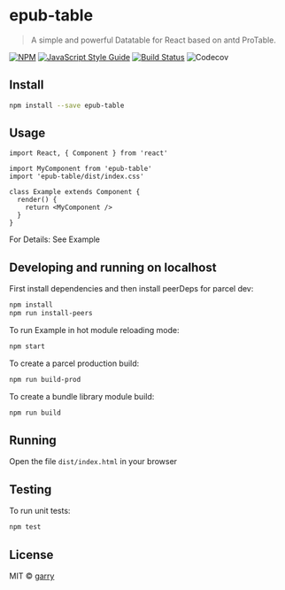 # epub-table

> A simple and powerful Datatable for React based on antd ProTable.

[![NPM](https://img.shields.io/npm/v/epub-table.svg)](https://www.npmjs.com/package/epub-table) [![JavaScript Style Guide](https://img.shields.io/badge/code_style-standard-brightgreen.svg)](https://standardjs.com) [![Build Status](https://travis-ci.com/epub-table.svg?branch=master)](https://travis-ci.com/epub-table) ![Codecov](https://img.shields.io/codecov/c/github/epub-table)

## Install

```bash
npm install --save epub-table
```

## Usage

```tsx
import React, { Component } from 'react'

import MyComponent from 'epub-table'
import 'epub-table/dist/index.css'

class Example extends Component {
  render() {
    return <MyComponent />
  }
}
```

For Details: See Example

## Developing and running on localhost

First install dependencies and then install peerDeps for parcel dev:

```sh
npm install
npm run install-peers
```

To run Example in hot module reloading mode:

```sh
npm start
```

To create a parcel production build:

```sh
npm run build-prod
```

To create a bundle library module build:

```sh
npm run build
```

## Running

Open the file `dist/index.html` in your browser

## Testing

To run unit tests:

```sh
npm test
```

## License

MIT © [garry](https://github.com/garry)

